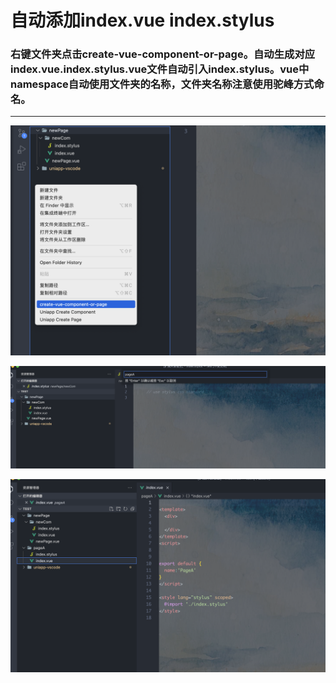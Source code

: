 #  自动添加index.vue index.stylus
### 右键文件夹点击create-vue-component-or-page。自动生成对应index.vue.index.stylus.vue文件自动引入index.stylus。vue中namespace自动使用文件夹的名称，文件夹名称注意使用驼峰方式命名。

***

![功能预览](https://github.com/ARShl/autodirvueindex/blob/main/resources/images/step1.png?raw=true)

![功能预览](https://github.com/ARShl/autodirvueindex/blob/main/resources/images/step2.png?raw=true)

![功能预览](https://github.com/ARShl/autodirvueindex/blob/main/resources/images/step3.png?raw=true)